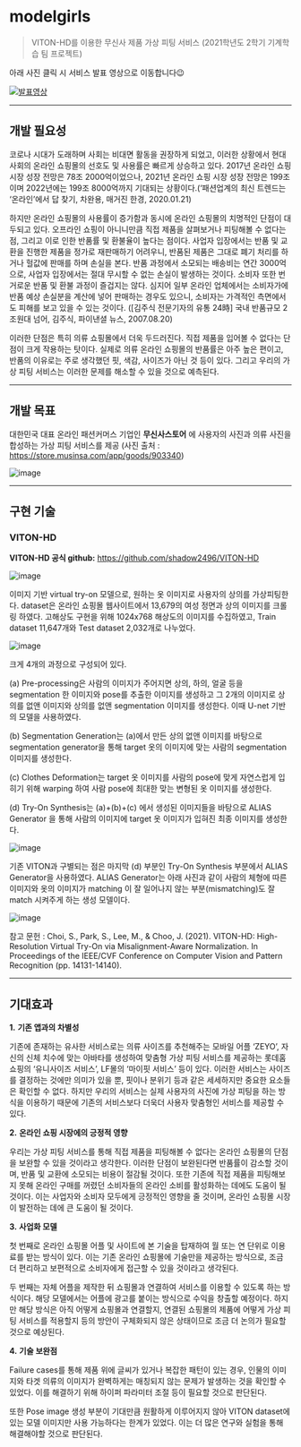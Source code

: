 # modelgirls

> VITON-HD를 이용한 무신사 제품 가상 피팅 서비스 (2021학년도 2학기 기계학습 팀 프로젝트)

아래 사진 클릭 시 서비스 발표 영상으로 이동합니다😉

[![발표영상](https://img.youtube.com/vi/https://youtu.be/l_vVrk0tgFQ/1.jpg)]( https://youtu.be/l_vVrk0tgFQ)



-----



## 개발 필요성

코로나 시대가 도래하며 사회는 비대면 활동을 권장하게 되었고, 이러한 상황에서 현대 사회의 온라인 쇼핑몰의 선호도 및 사용률은 빠르게 상승하고 있다. 2017년 온라인 쇼핑 시장 성장 전망은 78조 2000억이었으나, 2021년 온라인 쇼핑 시장 성장 전망은 199조이며 2022년에는 199조 8000억까지 기대되는 상황이다.(‘패션업계의 최신 트렌드는 ‘온라인’에서 답 찾기, 차완용, 매거진 한경, 2020.01.21)

하지만 온라인 쇼핑몰의 사용률이 증가함과 동시에 온라인 쇼핑몰의 치명적인 단점이 대두되고 있다. 오프라인 쇼핑이 아니니만큼 직접 제품을 살펴보거나 피팅해볼 수 없다는 점, 그리고 이로 인한 반품률 및 환불율이 높다는 점이다. 사업자 입장에서는 반품 및 교환을 진행한 제품을 정가로 재판매하기 어려우니, 반품된 제품은 그대로 폐기 처리를 하거나 헐값에 판매를 하며 손실을 본다. 반품 과정에서 소모되는 배송비는 연간 3000억으로, 사업자 입장에서는 절대 무시할 수 없는 손실이 발생하는 것이다. 소비자 또한 번거로운 반품 및 환불 과정이 즐겁지는 않다. 심지어 일부 온라인 업체에서는 소비자가에 반품 예상 손실분을 계산에 넣어 판매하는 경우도 있으니, 소비자는 가격적인 측면에서도 피해를 보고 있을 수 있는 것이다. ([김주식 전문기자의 유통 24時] 국내 반품규모 2조원대 넘어, 김주식, 파이낸셜 뉴스, 2007.08.20)

이러한 단점은 특히 의류 쇼핑몰에서 더욱 두드러진다. 직접 제품을 입어볼 수 없다는 단점이 크게 작용하는 탓이다. 실제로 의류 온라인 쇼핑몰의 반품률은 아주 높은 편이고, 반품의 이유로는 주로 생각했던 핏, 색감, 사이즈가 아닌 것 등이 있다. 그리고 우리의 가상 피팅 서비스는 이러한 문제를 해소할 수 있을 것으로 예측된다.



-----



## 개발 목표

대한민국 대표 온라인 패션커머스 기업인 **무신사스토어** 에 사용자의 사진과 의류 사진을 합성하는 가상 피팅 서비스를 제공 (사진 출처 : https://store.musinsa.com/app/goods/903340)

![image](https://user-images.githubusercontent.com/60170358/141873964-074b6ea2-a2a6-4c67-9a4f-14ee24a52df6.png)



------



## 구현 기술

### VITON-HD

**VITON-HD 공식 github:** https://github.com/shadow2496/VITON-HD

![image](https://user-images.githubusercontent.com/60170358/141874516-da72366b-e474-43e7-bdd9-edff84859b07.png)

이미지 기반 virtual try-on 모델으로, 원하는 옷 이미지로 사용자의 상의를 가상피팅한다. dataset은 온라인 쇼핑몰 웹사이트에서 13,679의 여성 정면과 상의 이미지를 크롤링 하였다.  고해상도 구현을 위해 1024x768 해상도의 이미지를 수집하였고, Train dataset 11,647개와 Test dataset 2,032개로 나누었다. 

![image](https://user-images.githubusercontent.com/60170358/141874312-be04ce8e-bd09-45c6-acf7-cb73c0e3abca.png)



크게 4개의 과정으로 구성되어 있다. 

(a) Pre-processing은 사람의 이미지가 주어지면 상의, 하의, 얼굴 등을 segmentation 한 이미지와 pose를 추출한 이미지를 생성하고 그 2개의 이미지로 상의를 없앤 이미지와 상의를 없앤 segmentation 이미지를 생성한다. 이때 U-net 기반의 모델을 사용하였다.

(b) Segmentation Generation는 (a)에서 만든 상의 없앤 이미지를 바탕으로 segmentation generator을 통해 target 옷의 이미지에 맞는 사람의 segmentation 이미지를 생성한다.

(c) Clothes Deformation는 target 옷 이미지를 사람의 pose에 맞게 자연스럽게 입히기 위해 warping 하여 사람 pose에 최대한 맞는 변형된 옷 이미지를 생성한다.

(d) Try-On Synthesis는 (a)+(b)+(c) 에서 생성된 이미지들을 바탕으로 ALIAS Generator 을 통해 사람의 이미지에 target 옷 이미지가 입혀진 최종 이미지를 생성한다.





![image](https://user-images.githubusercontent.com/60170358/141874088-4839dc63-4d7a-4d30-8a03-2712990f1782.png)



기존 VITON과 구별되는 점은 마지막 (d) 부분인 Try-On Synthesis 부분에서 ALIAS Generator을 사용하였다. ALIAS Generator는 아래 사진과 같이 사람의 체형에 따른 이미지와 옷의 이미지가 matching 이 잘 일어나지 않는 부분(mismatching)도 잘 match 시켜주게 하는 생성 모델이다.



![image](https://user-images.githubusercontent.com/60170358/141748009-4df6d744-6cd3-44bc-b512-a107ec4cef12.png)



참고 문헌 : Choi, S., Park, S., Lee, M., & Choo, J. (2021). VITON-HD: High-Resolution Virtual Try-On via Misalignment-Aware Normalization. In Proceedings of the IEEE/CVF Conference on Computer Vision and Pattern Recognition (pp. 14131-14140).



------



## 기대효과

**1.**  **기존 앱과의 차별성**

기존에 존재하는 유사한 서비스로는 의류 사이즈를 추천해주는 모바일 어플 ‘ZEYO’, 자신의 신체 치수에 맞는 아바타를 생성하여 맞춤형 가상 피팅 서비스를 제공하는 롯데홈쇼핑의 ‘유니사이즈 서비스’, LF몰의 ‘마이핏 서비스’ 등이 있다. 이러한 서비스는 사이즈를 결정하는 것에만 의미가 있을 뿐, 핏이나 분위기 등과 같은 세세하지만 중요한 요소들은 확인할 수 없다. 하지만 우리의 서비스는 실제 사용자의 사진에 가상 피팅을 하는 방식을 이용하기 때문에 기존의 서비스보다 더욱더 사용자 맞춤형인 서비스를 제공할 수 있다.



**2.**  **온라인 쇼핑 시장에의 긍정적 영향**

우리는 가상 피팅 서비스를 통해 직접 제품을 피팅해볼 수 없다는 온라인 쇼핑몰의 단점을 보완할 수 있을 것이라고 생각한다. 이러한 단점이 보완된다면 반품률이 감소할 것이며, 반품 및 교환에 소모되는 비용이 절감될 것이다. 또한 기존에 직접 제품을 피팅해보지 못해 온라인 구매를 꺼렸던 소비자들의 온라인 소비를 활성화하는 데에도 도움이 될 것이다. 이는 사업자와 소비자 모두에게 긍정적인 영향을 줄 것이며, 온라인 쇼핑몰 시장이 발전하는 데에 큰 도움이 될 것이다.

 

**3.**  **사업화 모델**

첫 번째로 온라인 쇼핑몰 어플 및 사이트에 본 기술을 탑재하여 월 또는 연 단위로 이용료를 받는 방식이 있다. 이는 기존 온라인 쇼핑몰에 기술만을 제공하는 방식으로, 조금 더 편리하고 보편적으로 소비자에게 접근할 수 있을 것이라고 생각된다.

두 번째는 자체 어플을 제작한 뒤 쇼핑몰과 연결하여 서비스를 이용할 수 있도록 하는 방식이다. 해당 모델에서는 어플에 광고를 붙이는 방식으로 수익을 창출할 예정이다. 하지만 해당 방식은 아직 어떻게 쇼핑몰과 연결할지, 연결된 쇼핑몰의 제품에 어떻게 가상 피팅 서비스를 적용할지 등의 방안이 구체화되지 않은 상태이므로 조금 더 논의가 필요할 것으로 예상된다.

 

**4.**  **기술 보완점**

Failure cases를 통해 제품 위에 글씨가 있거나 복잡한 패턴이 있는 경우, 인물의 이미지와 타겟 의류의 이미지가 완벽하게는 매칭되지 않는 문제가 발생하는 것을 확인할 수 있었다. 이를 해결하기 위해 하이퍼 파라미터 조절 등이 필요할 것으로 판단된다. 

또한 Pose image 생성 부분이 기대만큼 원활하게 이루어지지 않아 VITON dataset에 있는 모델 이미지만 사용 가능하다는 한계가 있었다. 이는 더 많은 연구와 실험을 통해 해결해야할 것으로 판단된다.
